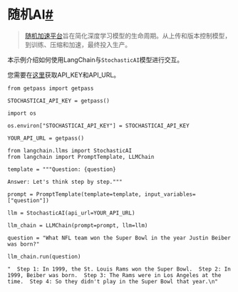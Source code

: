 

随机AI[#](#stochasticai "此标题的永久链接")
=================================

> 
> [随机加速平台](https://docs.stochastic.ai/docs/introduction/)旨在简化深度学习模型的生命周期。从上传和版本控制模型，到训练、压缩和加速，最终投入生产。
> 
> 
> 

本示例介绍如何使用LangChain与`StochasticAI`模型进行交互。

您需要在[这里](https://app.stochastic.ai/workspace/profile/settings?tab=profile)获取API_KEY和API_URL。

```
from getpass import getpass

STOCHASTICAI_API_KEY = getpass()

```

```
import os

os.environ["STOCHASTICAI_API_KEY"] = STOCHASTICAI_API_KEY

```

```
YOUR_API_URL = getpass()

```

```
from langchain.llms import StochasticAI
from langchain import PromptTemplate, LLMChain

```

```
template = """Question: {question}

Answer: Let's think step by step."""

prompt = PromptTemplate(template=template, input_variables=["question"])

```

```
llm = StochasticAI(api_url=YOUR_API_URL)

```

```
llm_chain = LLMChain(prompt=prompt, llm=llm)

```

```
question = "What NFL team won the Super Bowl in the year Justin Beiber was born?"

llm_chain.run(question)

```

```
"  Step 1: In 1999, the St. Louis Rams won the Super Bowl.  Step 2: In 1999, Beiber was born.  Step 3: The Rams were in Los Angeles at the time.  Step 4: So they didn't play in the Super Bowl that year.\n"

```

